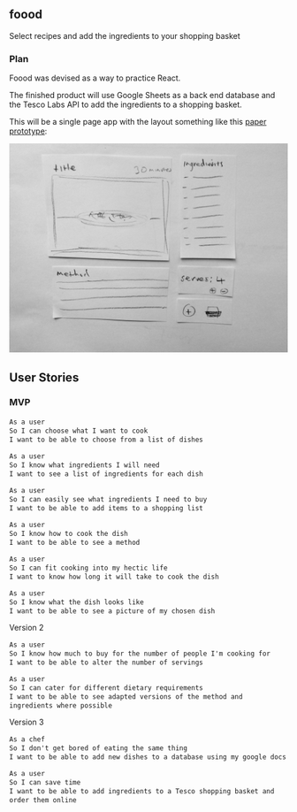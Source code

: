 ## foood

Select recipes and add the ingredients to your shopping basket




### Plan
Foood was devised as a way to practice React.

The finished product will use Google Sheets as a back end database and the Tesco Labs API to add the ingredients to a shopping basket.

This will be a single page app with the layout something like this [paper prototype](https://www.uxpin.com/studio/blog/paper-prototyping-the-practical-beginners-guide/):

![](resources/paperPrototype.jpg)

## User Stories

### MVP

```
As a user
So I can choose what I want to cook
I want to be able to choose from a list of dishes
```
```
As a user
So I know what ingredients I will need
I want to see a list of ingredients for each dish
```
```
As a user
So I can easily see what ingredients I need to buy
I want to be able to add items to a shopping list
```
```
As a user
So I know how to cook the dish
I want to be able to see a method
```
```
As a user
So I can fit cooking into my hectic life
I want to know how long it will take to cook the dish
```
```
As a user
So I know what the dish looks like
I want to be able to see a picture of my chosen dish
```

Version 2

```
As a user
So I know how much to buy for the number of people I'm cooking for
I want to be able to alter the number of servings
```
```
As a user
So I can cater for different dietary requirements
I want to be able to see adapted versions of the method and ingredients where possible
```

Version 3

```
As a chef
So I don't get bored of eating the same thing
I want to be able to add new dishes to a database using my google docs
```

```
As a user
So I can save time
I want to be able to add ingredients to a Tesco shopping basket and order them online
```

